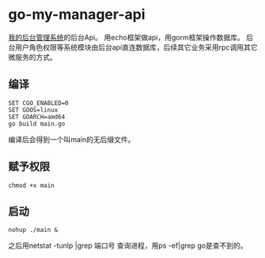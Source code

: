 # go-my-manager-api
[我的后台管理系统](https://github.com/otacu/vue-my-manager)的后台Api。
用echo框架做api，用gorm框架操作数据库。
后台用户角色权限等系统模块由后台api直连数据库，后续其它业务采用rpc调用其它微服务的方式。
## 编译
```
SET CGO_ENABLED=0
SET GOOS=linux
SET GOARCH=amd64
go build main.go
```
编译后会得到一个叫main的无后缀文件。
## 赋予权限
```
chmod +x main
```
## 启动
```
nohup ./main &
```
之后用netstat -tunlp |grep 端口号 查询进程，用ps -ef|grep go是查不到的。
